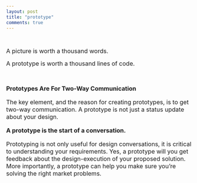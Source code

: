 ```yaml
---
layout: post
title: "prototype"
comments: true
---
```

<p>&nbsp;</p>
<p><span style="font-size: medium;">A picture is worth a thousand words. </span></p>
<p><span style="font-size: medium;">A prototype is worth a thousand lines of code.</span></p>
<p><span style="font-size: medium;"><br /></span></p>
<p><span style="font-size: medium;"><strong>Prototypes Are For Two-Way Communication</strong> </span><br /> <br /><span style="font-size: medium;"> The key element, and the reason for creating prototypes, is to get two-way communication. A prototype is not just a status update about your design. </span><br /> <br /><span style="font-size: medium;"> <strong>A prototype is the start of a conversation.</strong> </span><br /> <br /><span style="font-size: medium;"> Prototyping is not only useful for design conversations, it is critical to understanding your requirements. Yes, a prototype will you get feedback about the design-execution of your proposed solution. More importantly, a prototype can help you make sure you&rsquo;re solving the right market problems.</span><br /><span style="font-size: medium;"> <strong><br /></strong></span></p>
<p>&nbsp;</p>
